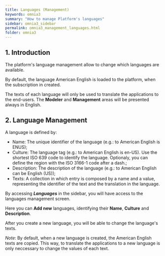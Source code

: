 ```yaml
---
title: Languages (Management)
keywords: omnia3
summary: "How to manage Platform's languages"
sidebar: omnia3_sidebar
permalink: omnia3_management_languages.html
folder: omnia3
---
```



## 1. Introduction

The platform's language management allow to change which languages are available.

By default, the language American English is loaded to the platform, when the subscription in created.

The texts of each language will only be used to translate the applications to the end-users. The __Modeler__ and __Management__ areas will be presented always in English.


## 2. Language Management

A language is defined by:
* Name: The unique identifier of the language (e.g.: to American English is ENUS);
* Culture: The language tag (e.g.: to American English is en-US). Use the shortest ISO 639 code to identify the language. Optionaly, you can define the region with the ISO 3166-1 code after a dash.;
* Description: The description of the language (e.g.: to American English can be English (US));
* Texts: A collection in which entry is composed by a name and a value, representing the identifier of the text and the translation in the language.
 
By accessing **_Languages_** in the sidebar, you will have access to the languages management screen.

Here you can **Add new** languages, identifying their **Name**, **Culture** and **Description**.

After you create a new language, you will be able to change the language's texts. 

*Note*: By default, when a new language is created, the American English texts are copied. This way, to translate the applications to a new language is only neccessary to change the values of each text.
